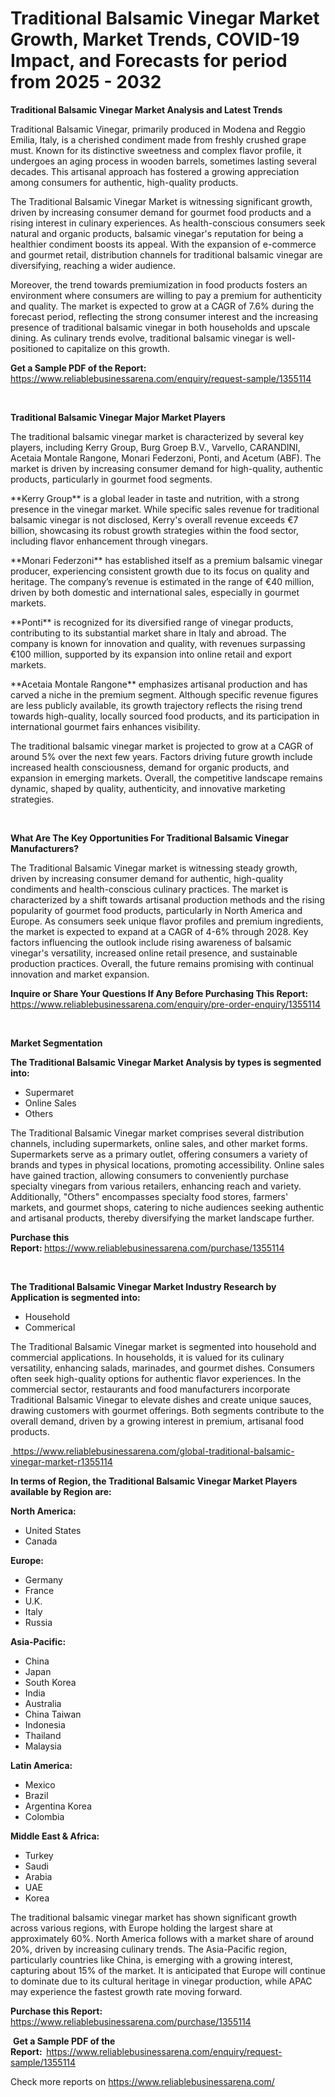 <p><h1>Traditional Balsamic Vinegar Market Growth, Market Trends, COVID-19 Impact, and Forecasts for period from 2025 - 2032</h1></p><p><strong>Traditional Balsamic Vinegar Market Analysis and Latest Trends</strong></p>
<p><p>Traditional Balsamic Vinegar, primarily produced in Modena and Reggio Emilia, Italy, is a cherished condiment made from freshly crushed grape must. Known for its distinctive sweetness and complex flavor profile, it undergoes an aging process in wooden barrels, sometimes lasting several decades. This artisanal approach has fostered a growing appreciation among consumers for authentic, high-quality products.</p><p>The Traditional Balsamic Vinegar Market is witnessing significant growth, driven by increasing consumer demand for gourmet food products and a rising interest in culinary experiences. As health-conscious consumers seek natural and organic products, balsamic vinegar's reputation for being a healthier condiment boosts its appeal. With the expansion of e-commerce and gourmet retail, distribution channels for traditional balsamic vinegar are diversifying, reaching a wider audience. </p><p>Moreover, the trend towards premiumization in food products fosters an environment where consumers are willing to pay a premium for authenticity and quality. The market is expected to grow at a CAGR of 7.6% during the forecast period, reflecting the strong consumer interest and the increasing presence of traditional balsamic vinegar in both households and upscale dining. As culinary trends evolve, traditional balsamic vinegar is well-positioned to capitalize on this growth.</p></p>
<p><strong>Get a Sample PDF of the Report:&nbsp;</strong> <a href="https://www.reliablebusinessarena.com/enquiry/request-sample/1355114?utm_campaign=3263&utm_medium=2&utm_source=Github&utm_content=ia&utm_term=07042025&utm_id=traditional-balsamic-vinegar">https://www.reliablebusinessarena.com/enquiry/request-sample/1355114</a></p>
<p>&nbsp;</p>
<p><strong>Traditional Balsamic Vinegar Major Market Players</strong></p>
<p><p>The traditional balsamic vinegar market is characterized by several key players, including Kerry Group, Burg Groep B.V., Varvello, CARANDINI, Acetaia Montale Rangone, Monari Federzoni, Ponti, and Acetum (ABF). The market is driven by increasing consumer demand for high-quality, authentic products, particularly in gourmet food segments.</p><p>**Kerry Group** is a global leader in taste and nutrition, with a strong presence in the vinegar market. While specific sales revenue for traditional balsamic vinegar is not disclosed, Kerry's overall revenue exceeds €7 billion, showcasing its robust growth strategies within the food sector, including flavor enhancement through vinegars.</p><p>**Monari Federzoni** has established itself as a premium balsamic vinegar producer, experiencing consistent growth due to its focus on quality and heritage. The company’s revenue is estimated in the range of €40 million, driven by both domestic and international sales, especially in gourmet markets.</p><p>**Ponti** is recognized for its diversified range of vinegar products, contributing to its substantial market share in Italy and abroad. The company is known for innovation and quality, with revenues surpassing €100 million, supported by its expansion into online retail and export markets.</p><p>**Acetaia Montale Rangone** emphasizes artisanal production and has carved a niche in the premium segment. Although specific revenue figures are less publicly available, its growth trajectory reflects the rising trend towards high-quality, locally sourced food products, and its participation in international gourmet fairs enhances visibility.</p><p>The traditional balsamic vinegar market is projected to grow at a CAGR of around 5% over the next few years. Factors driving future growth include increased health consciousness, demand for organic products, and expansion in emerging markets. Overall, the competitive landscape remains dynamic, shaped by quality, authenticity, and innovative marketing strategies.</p></p>
<p>&nbsp;</p>
<p><strong>What Are The Key Opportunities For Traditional Balsamic Vinegar Manufacturers?</strong></p>
<p><p>The Traditional Balsamic Vinegar market is witnessing steady growth, driven by increasing consumer demand for authentic, high-quality condiments and health-conscious culinary practices. The market is characterized by a shift towards artisanal production methods and the rising popularity of gourmet food products, particularly in North America and Europe. As consumers seek unique flavor profiles and premium ingredients, the market is expected to expand at a CAGR of 4-6% through 2028. Key factors influencing the outlook include rising awareness of balsamic vinegar's versatility, increased online retail presence, and sustainable production practices. Overall, the future remains promising with continual innovation and market expansion.</p></p>
<p><strong>Inquire or Share Your Questions If Any Before Purchasing This Report:</strong> <a href="https://www.reliablebusinessarena.com/enquiry/pre-order-enquiry/1355114?utm_campaign=3263&utm_medium=2&utm_source=Github&utm_content=ia&utm_term=07042025&utm_id=traditional-balsamic-vinegar">https://www.reliablebusinessarena.com/enquiry/pre-order-enquiry/1355114</a></p>
<p>&nbsp;</p>
<p><strong>Market Segmentation</strong></p>
<p><strong>The Traditional Balsamic Vinegar Market Analysis by types is segmented into:</strong></p>
<p><ul><li>Supermaret</li><li>Online Sales</li><li>Others</li></ul></p>
<p><p>The Traditional Balsamic Vinegar market comprises several distribution channels, including supermarkets, online sales, and other market forms. Supermarkets serve as a primary outlet, offering consumers a variety of brands and types in physical locations, promoting accessibility. Online sales have gained traction, allowing consumers to conveniently purchase specialty vinegars from various retailers, enhancing reach and variety. Additionally, "Others" encompasses specialty food stores, farmers' markets, and gourmet shops, catering to niche audiences seeking authentic and artisanal products, thereby diversifying the market landscape further.</p></p>
<p><strong>Purchase this Report:&nbsp;</strong><a href="https://www.reliablebusinessarena.com/purchase/1355114?utm_campaign=3263&utm_medium=2&utm_source=Github&utm_content=ia&utm_term=07042025&utm_id=traditional-balsamic-vinegar">https://www.reliablebusinessarena.com/purchase/1355114</a></p>
<p>&nbsp;</p>
<p><strong>The Traditional Balsamic Vinegar Market Industry Research by Application is segmented into:</strong></p>
<p><ul><li>Household</li><li>Commerical</li></ul></p>
<p><p>The Traditional Balsamic Vinegar market is segmented into household and commercial applications. In households, it is valued for its culinary versatility, enhancing salads, marinades, and gourmet dishes. Consumers often seek high-quality options for authentic flavor experiences. In the commercial sector, restaurants and food manufacturers incorporate Traditional Balsamic Vinegar to elevate dishes and create unique sauces, drawing customers with gourmet offerings. Both segments contribute to the overall demand, driven by a growing interest in premium, artisanal food products.</p></p>
<p><a href="https://www.reliablebusinessarena.com/global-traditional-balsamic-vinegar-market-r1355114?utm_campaign=3263&utm_medium=2&utm_source=Github&utm_content=ia&utm_term=07042025&utm_id=traditional-balsamic-vinegar">&nbsp;https://www.reliablebusinessarena.com/global-traditional-balsamic-vinegar-market-r1355114</a></p>
<p><strong>In terms of Region, the Traditional Balsamic Vinegar Market Players available by Region are:</strong></p>
<p>
    <p> <strong> North America: </strong>
        <ul>
            <li>United States</li>
            <li>Canada</li>
        </ul>
        </p> 
    <p> <strong> Europe: </strong>
        <ul>
            <li>Germany</li>
            <li>France</li>
            <li>U.K.</li>
            <li>Italy</li>
            <li>Russia</li>
        </ul>
        </p> 
    <p> <strong> Asia-Pacific: </strong>
        <ul>
            <li>China</li>
            <li>Japan</li>
            <li>South Korea</li>
            <li>India</li>
            <li>Australia</li>
            <li>China Taiwan</li>
            <li>Indonesia</li>
            <li>Thailand</li>
            <li>Malaysia</li>
        </ul>
        </p> 
    <p> <strong> Latin America: </strong>
        <ul>
            <li>Mexico</li>
            <li>Brazil</li>
            <li>Argentina Korea</li>
            <li>Colombia</li>
        </ul>
        </p> 
    <p> <strong> Middle East & Africa: </strong>
        <ul>
            <li>Turkey</li>
            <li>Saudi</li>
            <li>Arabia</li>
            <li>UAE</li>
            <li>Korea</li>
        </ul>
    </p>
    </p>
<p><p>The traditional balsamic vinegar market has shown significant growth across various regions, with Europe holding the largest share at approximately 60%. North America follows with a market share of around 20%, driven by increasing culinary trends. The Asia-Pacific region, particularly countries like China, is emerging with a growing interest, capturing about 15% of the market. It is anticipated that Europe will continue to dominate due to its cultural heritage in vinegar production, while APAC may experience the fastest growth rate moving forward.</p></p>
<p><strong>Purchase this Report: </strong><a href="https://www.reliablebusinessarena.com/purchase/1355114?utm_campaign=3263&utm_medium=2&utm_source=Github&utm_content=ia&utm_term=07042025&utm_id=traditional-balsamic-vinegar">https://www.reliablebusinessarena.com/purchase/1355114</a></p>
<p>&nbsp;<strong>Get a Sample PDF of the Report:&nbsp;&nbsp;</strong><a href="https://www.reliablebusinessarena.com/enquiry/request-sample/1355114?utm_campaign=3263&utm_medium=2&utm_source=Github&utm_content=ia&utm_term=07042025&utm_id=traditional-balsamic-vinegar">https://www.reliablebusinessarena.com/enquiry/request-sample/1355114</a></p>
<p><strong></strong></p>
<p>Check more reports on <a href="https://www.reliablebusinessarena.com/?utm_campaign=3263&utm_medium=2&utm_source=Github&utm_content=ia&utm_term=07042025&utm_id=traditional-balsamic-vinegar">https://www.reliablebusinessarena.com/</a></p>